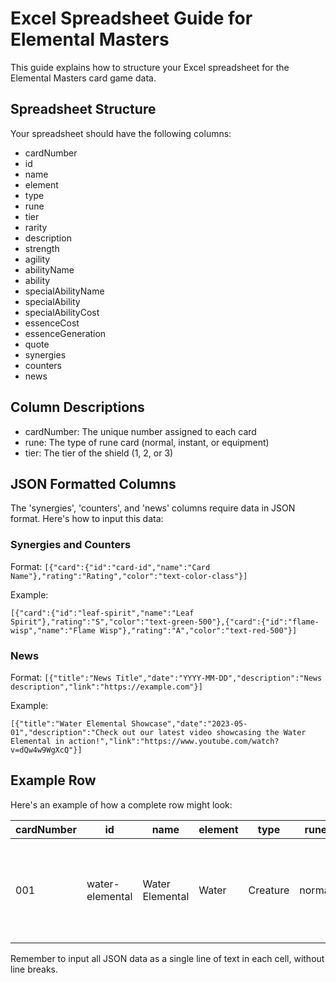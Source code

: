 # Excel Spreadsheet Guide for Elemental Masters

This guide explains how to structure your Excel spreadsheet for the Elemental Masters card game data.

## Spreadsheet Structure

Your spreadsheet should have the following columns:

- cardNumber
- id
- name
- element
- type
- rune
- tier
- rarity
- description
- strength
- agility
- abilityName
- ability
- specialAbilityName
- specialAbility
- specialAbilityCost
- essenceCost
- essenceGeneration
- quote
- synergies
- counters
- news

## Column Descriptions

- cardNumber: The unique number assigned to each card
- rune: The type of rune card (normal, instant, or equipment)
- tier: The tier of the shield (1, 2, or 3)

## JSON Formatted Columns

The 'synergies', 'counters', and 'news' columns require data in JSON format. Here's how to input this data:

### Synergies and Counters

Format: `[{"card":{"id":"card-id","name":"Card Name"},"rating":"Rating","color":"text-color-class"}]`

Example:
```
[{"card":{"id":"leaf-spirit","name":"Leaf Spirit"},"rating":"S","color":"text-green-500"},{"card":{"id":"flame-wisp","name":"Flame Wisp"},"rating":"A","color":"text-red-500"}]
```

### News

Format: `[{"title":"News Title","date":"YYYY-MM-DD","description":"News description","link":"https://example.com"}]`

Example:
```
[{"title":"Water Elemental Showcase","date":"2023-05-01","description":"Check out our latest video showcasing the Water Elemental in action!","link":"https://www.youtube.com/watch?v=dQw4w9WgXcQ"}]
```

## Example Row

Here's an example of how a complete row might look:

| cardNumber | id | name | element | type | rune | tier | rarity | description | strength | agility | abilityName | ability | specialAbilityName | specialAbility | specialAbilityCost | essenceCost | essenceGeneration | quote | synergies | counters | news |
|---|---|---|---|---|---|---|---|---|---|---|---|---|---|---|---|---|---|---|---|---|---|
| 001 | water-elemental | Water Elemental | Water | Creature | normal | 1 | Rare | A creature made of the element of water. | 7 | 5 | Tidal Wave | Deal 3 damage to all enemy creatures. | Hydro Pump | Once per game, deal 10 damage to a single target. | 4 | 4 | 2 | "The ocean's might flows through me." | [{"card":{"id":"leaf-spirit","name":"Leaf Spirit"},"rating":"S","color":"text-green-500"},{"card":{"id":"flame-wisp","name":"Flame Wisp"},"rating":"A","color":"text-red-500"}] | [{"card":{"id":"wind-rider","name":"Wind Rider"},"rating":"S","color":"text-blue-300"}] | [{"title":"Water Elemental Showcase","date":"2023-05-01","description":"Check out our latest video showcasing the Water Elemental in action!","link":"https://www.youtube.com/watch?v=dQw4w9WgXcQ"}] |

Remember to input all JSON data as a single line of text in each cell, without line breaks.